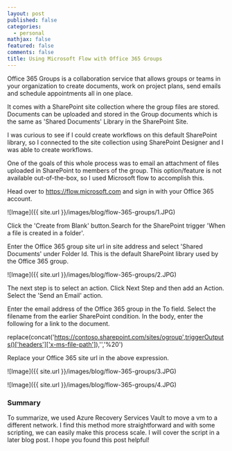 ```yaml
---
layout: post
published: false
categories:
  - personal
mathjax: false
featured: false
comments: false
title: Using Microsoft Flow with Office 365 Groups
---
```


Office 365 Groups is a collaboration service that allows groups or teams in your organization to create documents, work on project plans, send emails and schedule appointments all in one place.

It comes with a SharePoint site collection where the group files are stored. Documents can be uploaded and stored in the Group documents which is the same as 'Shared Documents' Library in the SharePoint Site.

I was curious to see if I could create workflows on this default SharePoint library, so I connected to the site collection using SharePoint Designer and I was able to create workflows.

One of the goals of this whole process was to email an attachment of files uploaded in SharePoint to members of the group. This option/feature is not available out-of-the-box, so I used Microsoft flow to accomplish this.

Head over to https://flow.microsoft.com and sign in with your Office 365 account.

![Image]({{ site.url }}/images/blog/flow-365-groups/1.JPG)

Click the 'Create from Blank' button.Search for the SharePoint trigger 'When a file is created in a folder'.

Enter the Office 365 group site url in site address and select 'Shared Documents' under Folder Id. This is the default SharePoint library used by the Office 365 group.

![Image]({{ site.url }}/images/blog/flow-365-groups/2.JPG)

The next step is to select an action. Click Next Step and then add an Action. Select the 'Send an Email' action.

Enter the email address of the Office 365 group in the To field. Select the filename from the earlier SharePoint condition. In the body, enter the following for a link to the document.

replace(concat('https://contoso.sharepoint.com/sites/ogroup',triggerOutputs()['headers']['x-ms-file-path']),'','%20')

Replace your Office 365 site url in the above expression.

![Image]({{ site.url }}/images/blog/flow-365-groups/3.JPG)


![Image]({{ site.url }}/images/blog/flow-365-groups/4.JPG)


### Summary

To summarize, we used Azure Recovery Services Vault to move a vm to a different network. I find this method more straightforward and with some scripting, we can easily make this process scale. I will cover the script in a later blog post. I hope you found this post helpful!
